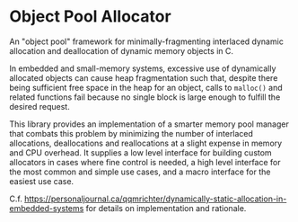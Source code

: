 # Object Pool Allocator

An "object pool" framework for minimally-fragmenting interlaced dynamic
allocation and deallocation of dynamic memory objects in C.

In embedded and small-memory systems, excessive use of dynamically allocated
objects can cause heap fragmentation such that, despite there being sufficient
free space in the heap for an object, calls to `malloc()` and related functions
fail because no single block is large enough to fulfill the desired request.

This library provides an implementation of a smarter memory pool manager that
combats this problem by minimizing the number of interlaced allocations,
deallocations and reallocations at a slight expense in memory and CPU overhead.
It supplies a low level interface for building custom allocators in cases where
fine control is needed, a high level interface for the most common and simple
use cases, and a macro interface for the easiest use case.

C.f. https://personaljournal.ca/qqmrichter/dynamically-static-allocation-in-embedded-systems
for details on implementation and rationale.
